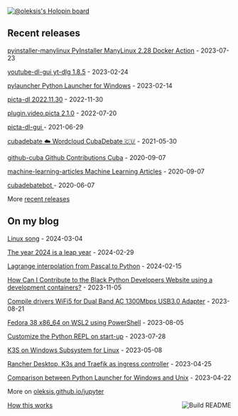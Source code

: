 [![@oleksis's Holopin board](https://holopin.me/oleksis)](https://holopin.io/@oleksis)

## Recent releases
<!-- recent_releases starts -->
[pyinstaller-manylinux PyInstaller ManyLinux 2.28 Docker Action](https://github.com/oleksis/pyinstaller-manylinux/releases/tag/v2.3.1) - 2023-07-23

[youtube-dl-gui yt-dlg 1.8.5](https://github.com/oleksis/youtube-dl-gui/releases/tag/v1.8.5) - 2023-02-24

[pylauncher Python Launcher for Windows](https://github.com/oleksis/pylauncher/releases/tag/v2.1.0.0) - 2023-02-14

[picta-dl 2022.11.30](https://github.com/oleksis/picta-dl/releases/tag/v2022.11.29) - 2022-11-30

[plugin.video.picta 2.1.0](https://github.com/oleksis/plugin.video.picta/releases/tag/v2.1.0) - 2022-07-20

[picta-dl-gui ](https://github.com/oleksis/picta-dl-gui/releases/tag/v0.12.28) - 2021-06-29

[cubadebate ☁️ Wordcloud CubaDebate 🇨🇺](https://github.com/oleksis/cubadebate/releases/tag/v1.3.4) - 2021-05-30

[github-cuba Github Contributions Cuba](https://github.com/oleksis/github-cuba/releases/tag/v0.2) - 2020-09-07

[machine-learning-articles Machine Learning Articles](https://github.com/oleksis/machine-learning-articles/releases/tag/v1.0) - 2020-09-07

[cubadebatebot ](https://github.com/oleksis/cubadebatebot/releases/tag/v0.1.1) - 2020-06-07
<!-- recent_releases ends -->
More [recent releases](https://github.com/oleksis/oleksis/blob/master/releases.md)

## On my blog
<!-- blog starts -->
[Linux song](https://oleksis.github.io/jupyter/linux/kernel/song/valentine/releases/2024/03/04/Linux-song.html) - 2024-03-04

[The year 2024 is a leap year](https://oleksis.github.io/jupyter/pascal/javascript/gregorian/calendar/2024/02/29/gregorian-calendar-javascript-app.html) - 2024-02-29

[Lagrange interpolation from Pascal to Python](https://oleksis.github.io/jupyter/pascal/python/ruby/docker/lagrange/interpolation/2024/02/15/lagrange-interpolation-pascal-python.html) - 2024-02-15

[How Can I Contribute to the Black Python Developers Website using a development containers?](https://oleksis.github.io/jupyter/devcontainer/vscode/python/ruby/jekyll/2023/11/05/bpdevs-devcontainer-jekyll-python.html) - 2023-11-05

[Compile drivers WiFi5 for Dual Band AC 1300Mbps USB3.0 Adapter](https://oleksis.github.io/jupyter/drivers/wifi/linux/compilation/2023/08/21/Realtek-8812BU-Wireless-USB-Linux.html) - 2023-08-21

[Fedora 38 x86_64 on WSL2 using PowerShell](https://oleksis.github.io/jupyter/wsl2/fedora/powershell/2023/08/05/Fedora-38-WSL2-PowerShell.html) - 2023-08-05

[Customize the Python REPL on start-up](https://oleksis.github.io/jupyter/python/repl/rich/terminal/textual/2023/07/28/Customize-Python-REPL-start_up.html) - 2023-07-28

[K3S on Windows Subsystem for Linux](https://oleksis.github.io/jupyter/kubernetes/k3s/wsl2/2023/05/08/K3S-Windows-Subsystem-Linux.html) - 2023-05-08

[Rancher Desktop, K3s and Traefik as ingress controller](https://oleksis.github.io/jupyter/kubernetes/k3s/rancher/2023/04/25/Rancher-Desktop_Kubernetes_Traefik.html) - 2023-04-25

[Comparison between Python Launcher for Windows and Unix](https://oleksis.github.io/jupyter/python/pylauncher/2023/04/22/Comparison-Python-Launcher-Windows-Unix.html) - 2023-04-22
<!-- blog ends -->
More on [oleksis.github.io/jupyter](https://oleksis.github.io/jupyter/)

<a href="https://github.com/oleksis/oleksis/actions"><img src="https://github.com/oleksis/oleksis/workflows/Build%20README/badge.svg" align="right" alt="Build README"></a> <a href="https://simonwillison.net/2020/Jul/10/self-updating-profile-readme/">How this works</a>
